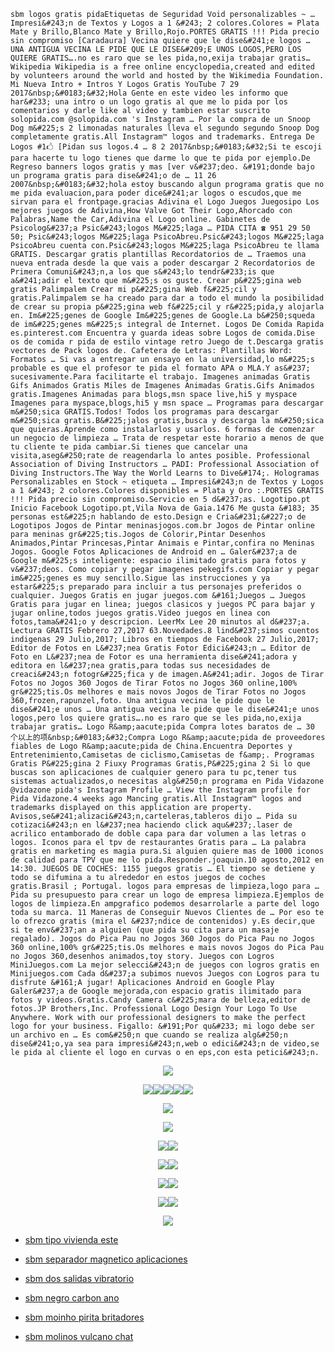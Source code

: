 
```
sbm logos gratis pidaEtiquetas de Seguridad Void personalizables ~ … Impresi&#243;n de Textos y Logos a 1 &#243; 2 colores.Colores = Plata Mate y Brillo,Blanco Mate y Brillo,Rojo.PORTES GRATIS !!! Pida precio sin compromiso [Caradaura] Vecina quiere que le dise&#241;e logos … UNA ANTIGUA VECINA LE PIDE QUE LE DISE&#209;E UNOS LOGOS,PERO LOS QUIERE GRATIS….no es raro que se les pida,no,exija trabajar gratis… Wikipedia Wikipedia is a free online encyclopedia,created and edited by volunteers around the world and hosted by the Wikimedia Foundation. Mi Nueva Intro + Intros Y Logos Gratis YouTube 7 29 2017&nbsp;&#0183;&#32;Hola Gente en este video les informo que har&#233; una intro o un logo gratis al que me lo pida por los comentarios y darle like al video y tambien estar suscrito solopida.com @solopida.com 's Instagram … Por la compra de un Snoop Dog m&#225;s 2 limonadas naturales lleva el segundo segundo Snoop Dog completamente gratis.All Instagram™ logos and trademarks. Entrega De Logos #1🖒 [Pidan sus logos.4 … 8 2 2017&nbsp;&#0183;&#32;Si te escoji para hacerte tu logo tienes que darme lo que te pida por ejemplo.De Regreso banners logos gratis y mas [ver v&#237;deo. &#191;donde bajo un programa gratis para dise&#241;o de … 11 26 2007&nbsp;&#0183;&#32;hola estoy buscando algun programa gratis que no me pida evaluacion,para poder dice&#241;ar logos o escudos,que me sirvan para el frontpage.gracias Adivina el Logo Juegos Juegosipo Los mejores juegos de Adivina,How Valve Got Their Logo,Ahorcado con Palabras,Name the Car,Adivina el Logo online. Gabinetes de Psicolog&#237;a Psic&#243;logos M&#225;laga … PIDA CITA ☎ 951 29 50 50; Psic&#243;logos M&#225;laga PsicoAbreu.Psic&#243;logos M&#225;laga PsicoAbreu cuenta con.Psic&#243;logos M&#225;laga PsicoAbreu te llama GRATIS. Descargar gratis plantillas Recordatorios de … Traemos una nueva entrada desde la que vais a poder descargar 2 Recordatorios de Primera Comuni&#243;n,a los que s&#243;lo tendr&#233;is que a&#241;adir el texto que m&#225;s os guste. Crear p&#225;gina web gratis Palimpalem Crear mi p&#225;gina Web f&#225;cil y gratis.Palimpalem se ha creado para dar a todo el mundo la posibilidad de crear su propia p&#225;gina web f&#225;cil y r&#225;pida,y alojarla en. Im&#225;genes de Google Im&#225;genes de Google.La b&#250;squeda de im&#225;genes m&#225;s integral de Internet. Logos De Comida Rapida es.pinterest.com Encuentra y guarda ideas sobre Logos de comida.Dise os de comida r pida de estilo vintage retro Juego de t.Descarga gratis vectores de Pack logos de. Cafetera de Letras: Plantillas Word: Formatos … Si vas a entregar un ensayo en la universidad,lo m&#225;s probable es que el profesor te pida el formato APA o MLA.Y as&#237; sucesivamente.Para facilitarte el trabajo. Imagenes animadas Gratis Gifs Animados Gratis Miles de Imagenes Animadas Gratis.Gifs Animados gratis.Imagenes Animadas para blogs,msn space live,hi5 y myspace Imagenes para myspace,blogs,hi5 y msn space … Programas para descargar m&#250;sica GRATIS.Todos! Todos los programas para descargar m&#250;sica gratis.B&#225;jalos gratis,busca y descarga la m&#250;sica que quieras.Aprende como instalarlos y usarlos. 6 formas de comenzar un negocio de limpieza … Trata de respetar este horario a menos de que tu cliente te pida cambiar.Si tienes que cancelar una visita,aseg&#250;rate de reagendarla lo antes posible. Professional Association of Diving Instructors … PADI: Professional Association of Diving Instructors.The Way the World Learns to Dive&#174;. Hologramas Personalizables en Stock ~ etiqueta … Impresi&#243;n de Textos y Logos a 1 &#243; 2 colores.Colores disponibles = Plata y Oro :.PORTES GRATIS !!! Pida precio sin compromiso.Servicio en 5 d&#237;as. Logotipo.pt Inicio Facebook Logotipo.pt,Vila Nova de Gaia.1476 Me gusta &#183; 35 personas est&#225;n hablando de esto.Design e Cria&#231;&#227;o de Logotipos Jogos de Pintar meninasjogos.com.br Jogos de Pintar online para meninas gr&#225;tis.Jogos de Colorir,Pintar Desenhos Animados,Pintar Princesas,Pintar Animais e Pintar,confira no Meninas Jogos. Google Fotos Aplicaciones de Android en … Galer&#237;a de Google m&#225;s inteligente: espacio ilimitado gratis para fotos y v&#237;deos. Como copiar y pegar imagenes pekegifs.com Copiar y pegar im&#225;genes es muy sencillo.Sigue las instrucciones y ya estar&#225;s preparado para incluir a tus personajes preferidos o cualquier. Juegos Gratis en jugar juegos.com &#161;Juegos … Juegos Gratis para jugar en linea; juegos clasicos y juegos PC para bajar y jugar online,todos juegos gratis.Video juegos en linea con fotos,tama&#241;o y descripcion. LeerMx Lee 20 minutos al d&#237;a. Lectura GRATIS Febrero 27,2017 63.Novedades.8 lind&#237;simos cuentos indigenas 29 Julio,2017; Libros en tiempos de Facebook 27 Julio,2017; Editor de Fotos en L&#237;nea Gratis Fotor Edici&#243;n … Editor de Foto en L&#237;nea de Fotor es una herramienta dise&#241;adora y editora en l&#237;nea gratis,para todas sus necesidades de creaci&#243;n fotogr&#225;fica y de imagen.A&#241;adir. Jogos de Tirar Fotos no Jogos 360 Jogos de Tirar Fotos no Jogos 360 online,100% gr&#225;tis.Os melhores e mais novos Jogos de Tirar Fotos no Jogos 360,frozen,rapunzel,foto. Una antigua vecina le pide que le dise&#241;e unos … Una antigua vecina le pide que le dise&#241;e unos logos,pero los quiere gratis….no es raro que se les pida,no,exija trabajar gratis… Logo R&amp;aacute;pida Compra lotes baratos de … 30 个以上的项&nbsp;&#0183;&#32;Compra Logo R&amp;aacute;pida de proveedores fiables de Logo R&amp;aacute;pida de China.Encuentra Deportes y Entretenimiento,Camisetas de ciclismo,Camisetas de f&amp;. Programas Gratis P&#225;gina 2 Fiuxy Programas Gratis,P&#225;gina 2 Si lo que buscas son aplicaciones de cualquier genero para tu pc,tener tus sistemas actualizados,o necesitas alg&#250;n programa en Pida Vidazone @vidazone pida's Instagram Profile … View the Instagram profile for Pida Vidazone.4 weeks ago Mancing gratis.All Instagram™ logos and trademarks displayed on this application are property. Avisos,se&#241;alizaci&#243;n,carteleras,tableros dijo … Pida su cotizaci&#243;n en l&#237;nea haciendo click aqu&#237;.laser de acrilico entamborado de doble capa para dar volumen a las letras o logos. Iconos para el tpv de restaurantes Gratis para … La palabra gratis en marketing es magia pura.Si alguien quiere mas de 1000 iconos de calidad para TPV que me lo pida.Responder.joaquin.10 agosto,2012 en 14:30. JUEGOS DE COCHES: 1155 juegos gratis … El tiempo se detiene y todo se difumina a tu alrededor en estos juegos de coches gratis.Brasil ; Portugal. logos para empresas de limpieza,logo para … Pida su presupuesto para crear un logo de empresa limpieza.Ejemplos de logos de limpieza.En ampgrafico podemos desarrolarle a parte del logo toda su marca. 11 Maneras de Conseguir Nuevos Clientes de … Por eso te lo ofrezco gratis (mira el &#237;ndice de contenidos) y.Es decir,que si te env&#237;an a alguien (que pida su cita para un masaje regalado). Jogos do Pica Pau no Jogos 360 Jogos do Pica Pau no Jogos 360 online,100% gr&#225;tis.Os melhores e mais novos Jogos do Pica Pau no Jogos 360,desenhos animados,toy story. Juegos con Logros MiniJuegos.com La mejor selecci&#243;n de juegos con logros gratis en Minijuegos.com Cada d&#237;a subimos nuevos Juegos con Logros para tu disfrute &#161;A jugar! Aplicaciones Android en Google Play Galer&#237;a de Google mejorada,con espacio gratis ilimitado para fotos y videos.Gratis.Candy Camera c&#225;mara de belleza,editor de fotos.JP Brothers,Inc. Professional Logo Design Your Logo To Use Anywhere. Work with our professional designers to make the perfect logo for your business. Figallo: &#191;Por qu&#233; mi logo debe ser un archivo en … Es com&#250;n que cuando se realiza alg&#250;n dise&#241;o,ya sea para impresi&#243;n,web o edici&#243;n de video,se le pida al cliente el logo en curvas o en eps,con esta petici&#243;n. 
```

<div align="center">

<a href="https://es-crusher.shibang-china.com/github&k=sbm+logos+gratis+pida"><img src="https://static.shibang-china.com/es/crusher/logo.jpg"></a>

<a href="https://es-crusher.shibang-china.com/github&k=sbm+logos+gratis+pida"><img src="https://static.shibang-china.com/es/crusher/index.jpg"></a><a href="https://es-crusher.shibang-china.com/material.htmlgithub&k=sbm+logos+gratis+pida"><img src="https://static.shibang-china.com/es/crusher/material.jpg"></a><a href="https://es-crusher.shibang-china.com/application.htmlgithub&k=sbm+logos+gratis+pida"><img src="https://static.shibang-china.com/es/crusher/application.jpg"></a><a href="https://es-crusher.shibang-china.com/aboutus.htmlgithub&k=sbm+logos+gratis+pida"><img src="https://static.shibang-china.com/es/crusher/aboutus.jpg"></a><a href="https://es-crusher.shibang-china.com/contact.htmlgithub&k=sbm+logos+gratis+pida"><img src="https://static.shibang-china.com/es/crusher/contact.jpg"></a>

<a href="https://es-crusher.shibang-china.com/github&k=sbm+logos+gratis+pida"><img src="https://static.shibang-china.com/es/crusher/banner.jpg"></a>

<a href="https://swt.shibang-china.com/github&k=sbm+logos+gratis+pida"><img src="https://static.shibang-china.com/es/crusher/text.jpg"></a>

<a href="https://swt.shibang-china.com/github&k=sbm+logos+gratis+pida"><img src="https://static.shibang-china.com/es/crusher/chat.jpg"></a><a href="https://es-crusher.shibang-china.com/contact.htmlgithub&k=sbm+logos+gratis+pida"><img src="https://static.shibang-china.com/es/crusher/message.jpg"></a>

<a href="https://es-crusher.shibang-china.com/products/pe.htmlgithub&k=sbm+logos+gratis+pida"><img src="https://static.shibang-china.com/es/crusher/pe.jpg"></a><a href="https://es-crusher.shibang-china.com/products/pf.htmlgithub&k=sbm+logos+gratis+pida"><img src="https://static.shibang-china.com/es/crusher/pf.jpg"></a>

<a href="https://es-crusher.shibang-china.com/products/hpt.htmlgithub&k=sbm+logos+gratis+pida"><img src="https://static.shibang-china.com/es/crusher/hpt.jpg"></a><a href="https://es-crusher.shibang-china.com/products/vsi.htmlgithub&k=sbm+logos+gratis+pida"><img src="https://static.shibang-china.com/es/crusher/vsi.jpg"></a>

<a href="https://es-crusher.shibang-china.com/products/klv.htmlgithub&k=sbm+logos+gratis+pida"><img src="https://static.shibang-china.com/es/crusher/klv.jpg"></a><a href="https://es-crusher.shibang-china.com/products/portable.htmlgithub&k=sbm+logos+gratis+pida"><img src="https://static.shibang-china.com/es/crusher/portable.jpg"></a>

<a href="https://swt.shibang-china.com/github&k=sbm+logos+gratis+pida"><img src="https://static.shibang-china.com/es/crusher/case.jpg"></a>

</div>


* [sbm tipo vivienda este](sbm%20tipo%20vivienda%20este.md)

* [sbm separador magnetico aplicaciones](sbm%20separador%20magnetico%20aplicaciones.md)

* [sbm dos salidas vibratorio](sbm%20dos%20salidas%20vibratorio.md)

* [sbm negro carbon ano](sbm%20negro%20carbon%20ano.md)

* [sbm moinho pirita britadores](sbm%20moinho%20pirita%20britadores.md)

* [sbm molinos vulcano chat](sbm%20molinos%20vulcano%20chat.md)
